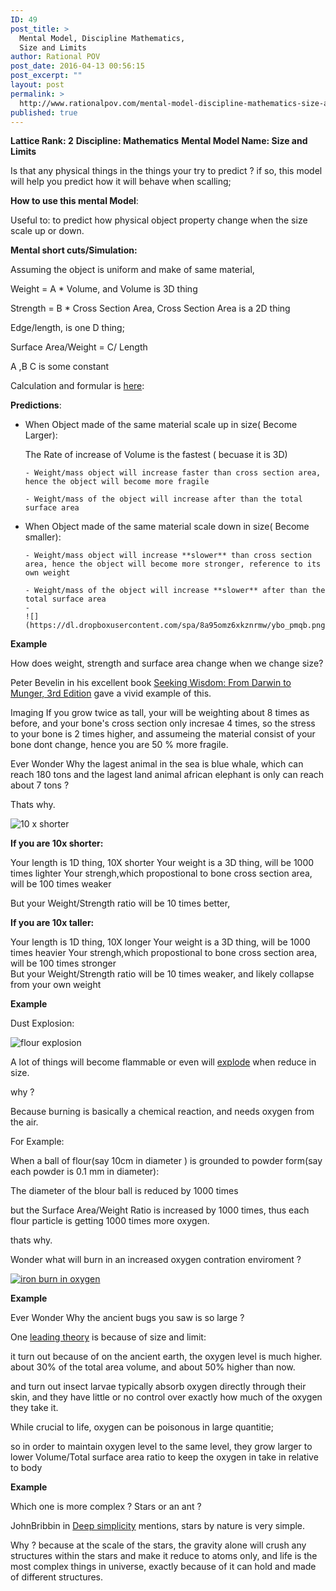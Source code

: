 ```yaml
---
ID: 49
post_title: >
  Mental Model, Discipline Mathematics,
  Size and Limits
author: Rational POV
post_date: 2016-04-13 00:56:15
post_excerpt: ""
layout: post
permalink: >
  http://www.rationalpov.com/mental-model-discipline-mathematics-size-and-limits-2/
published: true
---
```

**Lattice Rank: 2** 
**Discipline: Mathematics** 
**Mental Model Name: Size and Limits**

Is that any physical things in the things your try to predict ? if so, this model will help you predict how it will behave when scalling;

**How to use this mental Model**:

Useful to: to predict how physical object property change when the size scale up or down.

**Mental short cuts/Simulation:**

Assuming the object is uniform and make of same material,

Weight = A * Volume, and Volume is 3D thing

Strength = B * Cross Section Area, Cross Section Area is a 2D thing

Edge/length, is one D thing;

Surface Area/Weight = C/ Length

A ,B C is some constant



Calculation and formular is [here][1]:

****Predictions****:

*   When Object made of the same material scale up in size( Become Larger):
    
    The Rate of increase of Volume is the fastest ( becuase it is 3D)
    
        - Weight/mass object will increase faster than cross section area, hence the object will become more fragile
        
        - Weight/mass of the object will increase after than the total surface area 
        

*   When Object made of the same material scale down in size( Become smaller):
    
        - Weight/mass object will increase **slower** than cross section area, hence the object will become more stronger, reference to its own weight
        
        - Weight/mass of the object will increase **slower** after than the total surface area 
        - 
        ![](https://dl.dropboxusercontent.com/spa/8a95omz6xkznrmw/ybo_pmqb.png)
        




**Example**

How does weight, strength and surface area change when we change size?

Peter Bevelin in his excellent book [Seeking Wisdom: From Darwin to Munger, 3rd Edition][2] gave a vivid example of this.

Imaging If you grow twice as tall, your will be weighting about 8 times as before, and your bone's cross section only incresae 4 times, so the stress to your bone is 2 times higher, and assumeing the material consist of your bone dont change, hence you are 50 % more fragile.

Ever Wonder Why the lagest animal in the sea is blue whale, which can reach 180 tons and the lagest land animal african elephant is only can reach about 7 tons ?

Thats why.

![10 x shorter](https://dl.dropboxusercontent.com/spa/8a95omz6xkznrmw/ybo_pmqb.png)

**If you are 10x shorter:**

Your length is 1D thing, 10X shorter
Your weight is a 3D thing, will be 1000 times lighter
Your strengh,which propostional to bone cross section area, will be 100 times weaker   

But your Weight/Strength ratio will be 10 times better,

**If you are 10x taller:**

Your length is 1D thing, 10X longer
Your weight is a 3D thing, will be 1000 times heavier
Your strengh,which propostional to bone cross section area, will be 100 times stronger   
But your Weight/Strength ratio will be 10 times weaker, and likely collapse from your own weight

**Example**

Dust Explosion:

![flour explosion](https://dl.dropboxusercontent.com/spa/8a95omz6xkznrmw/hap77nc1.png)

A lot of things will become flammable or even will [explode][3] when reduce in size.

why ?

Because burning is basically a chemical reaction, and needs oxygen from the air. 

For Example:

When a ball of flour(say 10cm in diameter ) is grounded to powder form(say each powder is 0.1 mm in diameter):

The diameter of the blour ball is reduced by 1000 times

but the Surface Area/Weight Ratio is increased by 1000 times, thus each flour particle is getting 1000 times more oxygen.

thats why.

Wonder what will burn in an increased oxygen contration enviroment ?

[![iron burn in oxygen](https://dl.dropboxusercontent.com/spa/8a95omz6xkznrmw/hceu163c.png)](https://youtu.be/TkE1uVjrY0w)

**Example**

Ever Wonder Why the ancient bugs you saw is so large ?

One [leading theory][4] is because of size and limit:

it turn out because of on the ancient earth, the oxygen level is much higher. about 30% of the total area volume, and about 50% higher than now.

and turn out insect larvae typically absorb oxygen directly through their skin, and they have little or no control over exactly how much of the oxygen they take it.

While crucial to life, oxygen can be poisonous in large quantitie;

so in order to maintain oxygen level to the same level, they grow larger to lower Volume/Total surface area ratio to keep the oxygen in take in relative to body

**Example**

Which one is more complex ? Stars or an ant ?

JohnBribbin in [Deep simplicity][5] mentions, stars by nature is very simple.

Why ? because at the scale of the stars, the gravity alone will crush any structures within the stars and make it reduce to atoms only, and life is the most complex things in universe, exactly because of it can hold and made of different structures.



 [1]: https://docs.google.com/spreadsheets/d/1Bj072Cx4gliAmOboTB3R7K49L3rp7-52DU6ONCK9RiA/edit#gid=0
 [2]: http://www.amazon.com/Seeking-Wisdom-Darwin-Munger-3rd/dp/1578644283/ref=sr_1_1?ie=UTF8&qid=1452472859&sr=8-1&keywords=Seeking+Wisdom%3A+From+Darwin+To+Munger
 [3]: https://en.wikipedia.org/wiki/Formosa_Fun_Coast_explosion
 [4]: http://news.nationalgeographic.com/news/2011/08/110808-ancient-insects-bugs-giants-oxygen-animals-science/
 [5]: http://www.amazon.com/Deep-Simplicity-Bringing-Order-Complexity/dp/140006256X/ref=sr_1_1?ie=UTF8&qid=1452736299&sr=8-1&keywords=Deep+simplicity